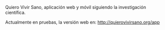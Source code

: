 
Quiero Vivir Sano, aplicación web y móvil siguiendo la investigación científica.

Actualmente en pruebas, la versión web en: http://quierovivirsano.org/app
